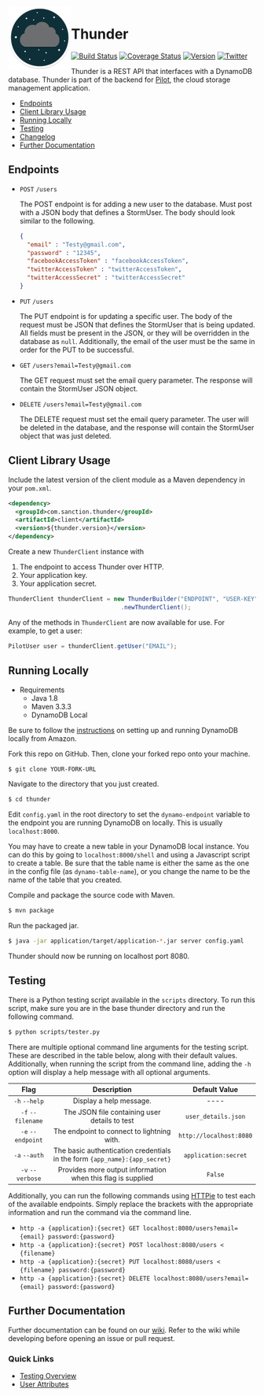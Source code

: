 <img align="left" src="application/src/main/resources/logo.png">

# Thunder
[![Build Status](https://travis-ci.org/RohanNagar/thunder.svg?branch=master)](https://travis-ci.org/RohanNagar/thunder)
[![Coverage Status](https://coveralls.io/repos/github/RohanNagar/thunder/badge.svg?branch=master)](https://coveralls.io/github/RohanNagar/thunder?branch=master)
[![Version](https://img.shields.io/badge/version-v0.4.1-7f8c8d.svg)](https://github.com/RohanNagar/thunder/releases)
[![Twitter](https://img.shields.io/badge/twitter-%40RohanNagar22-00aced.svg)](http://twitter.com/RohanNagar22)

Thunder is a REST API that interfaces with a DynamoDB database. Thunder is part of the backend for [Pilot](https://github.com/RohanNagar/pilot-osx), the cloud storage management application.

* [Endpoints](#endpoints)
* [Client Library Usage](#client-library-usage)
* [Running Locally](#running-locally)
* [Testing](#testing)
* [Changelog](https://github.com/RohanNagar/thunder/wiki/Changelog)
* [Further Documentation](#further-documentation)

## Endpoints
- `POST` `/users`
  
  The POST endpoint is for adding a new user to the database.
  Must post with a JSON body that defines a StormUser.
  The body should look similar to the following.

  ```json
  {
    "email" : "Testy@gmail.com",
    "password" : "12345",
    "facebookAccessToken" : "facebookAccessToken",
    "twitterAccessToken" : "twitterAccessToken",
    "twitterAccessSecret" : "twitterAccessSecret"
  }
  ```
  
- `PUT` `/users`

  The PUT endpoint is for updating a specific user.
  The body of the request must be JSON that defines the StormUser that is being updated.
  All fields must be present in the JSON, or they will be overridden in the database as `null`.
  Additionally, the email of the user must be the same in order for the PUT to be successful.
  
- `GET` `/users?email=Testy@gmail.com`
  
  The GET request must set the email query parameter.
  The response will contain the StormUser JSON object.

- `DELETE` `/users?email=Testy@gmail.com`

  The DELETE request must set the email query parameter.
  The user will be deleted in the database,
  and the response will contain the StormUser object that was just deleted.

## Client Library Usage

Include the latest version of the client module as a Maven dependency in your `pom.xml`.

```xml
<dependency>
  <groupId>com.sanction.thunder</groupId>
  <artifactId>client</artifactId>
  <version>${thunder.version}</version>
</dependency>
```

Create a new `ThunderClient` instance with
  1. The endpoint to access Thunder over HTTP.
  2. Your application key.
  3. Your application secret.

```java
ThunderClient thunderClient = new ThunderBuilder("ENDPOINT", "USER-KEY", "USER_SECRET")
                                .newThunderClient();
```

Any of the methods in `ThunderClient` are now available for use. For example, to get a user:

```java
PilotUser user = thunderClient.getUser("EMAIL");
```

## Running Locally
- Requirements
  - Java 1.8
  - Maven 3.3.3
  - DynamoDB Local

Be sure to follow the [instructions](http://docs.aws.amazon.com/amazondynamodb/latest/developerguide/Tools.DynamoDBLocal.html) on setting up and running DynamoDB locally from Amazon.

Fork this repo on GitHub. Then, clone your forked repo onto your machine.

```bash
$ git clone YOUR-FORK-URL
```

Navigate to the directory that you just created.

```bash
$ cd thunder
```

Edit `config.yaml` in the root directory to set the `dynamo-endpoint` variable to the endpoint you are running DynamoDB on locally. This is usually `localhost:8000`.

You may have to create a new table in your DynamoDB local instance.
You can do this by going to `localhost:8000/shell` and using a Javascript script to create a table.
Be sure that the table name is either the same as the one in the config file (as `dynamo-table-name`), or you change the name to be the name of the table that you created.

Compile and package the source code with Maven.

```bash
$ mvn package
```

Run the packaged jar.

```bash
$ java -jar application/target/application-*.jar server config.yaml
```

Thunder should now be running on localhost port 8080.

## Testing
There is a Python testing script available in the `scripts` directory.
To run this script, make sure you are in the base thunder directory and run the following command.

```bash
$ python scripts/tester.py
```

There are multiple optional command line arguments for the testing script. These are described in the table below, along with their default values. Additionally, when running the script from the command line, adding the `-h` option will display a help message with all optional arguments.

|        Flag        |                                                  Description                                                  |      Default Value      |
|:------------------:|:-------------------------------------------------------------------------------------------------------------:|:-----------------------:|
|    `-h` `--help`   |                                            Display a help message.                                            |           ----          |
|  `-f` `--filename` |                                       The JSON file containing user details to test                           |   `user_details.json`   |
|  `-e` `--endpoint` |                                   The endpoint to connect to lightning with.                                  | `http://localhost:8080` |
|    `-a` `--auth`   |                   The basic authentication credentials in the form `{app_name}:{app_secret}`                  |   `application:secret`  |
| `-v` `--verbose`   |                          Provides more output information when this flag is supplied                          |          `False`        |

Additionally, you can run the following commands using [HTTPie](https://github.com/jkbrzt/httpie) to test each of the available endpoints.
Simply replace the brackets with the appropriate information and run the command via the command line.

- `http -a {application}:{secret} GET localhost:8080/users?email={email} password:{password}`
- `http -a {application}:{secret} POST localhost:8080/users < {filename}`
- `http -a {application}:{secret} PUT localhost:8080/users < {filename} password:{password}`
- `http -a {application}:{secret} DELETE localhost:8080/users?email={email} password:{password}`

## Further Documentation
Further documentation can be found on our [wiki](https://github.com/RohanNagar/thunder/wiki).
Refer to the wiki while developing before opening an issue or pull request.

### Quick Links
* [Testing Overview](https://github.com/RohanNagar/thunder/wiki/Testing-Overview)
* [User Attributes](https://github.com/RohanNagar/thunder/wiki/User-Attributes)
